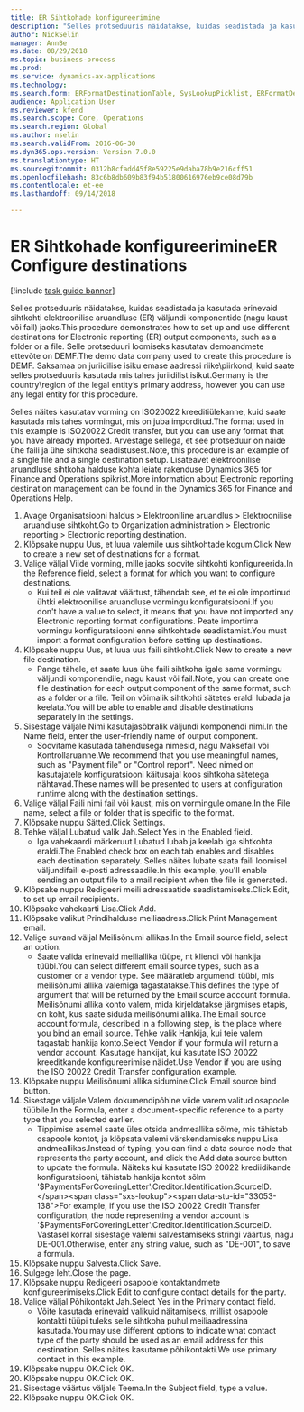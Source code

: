 ```yaml
--- 
title: ER Sihtkohade konfigureerimine
description: "Selles protseduuris näidatakse, kuidas seadistada ja kasutada erinevaid sihtkohti elektroonilise aruandluse (ER) väljundi komponentide (nagu kaust või fail) jaoks."
author: NickSelin
manager: AnnBe
ms.date: 08/29/2018
ms.topic: business-process
ms.prod: 
ms.service: dynamics-ax-applications
ms.technology: 
ms.search.form: ERFormatDestinationTable, SysLookupPicklist, ERFormatDestinationSettings, ERFormatDestinationEmailSettings, ERExpressionDesignerFormula, SRSPrintDestinationTokens
audience: Application User
ms.reviewer: kfend
ms.search.scope: Core, Operations
ms.search.region: Global
ms.author: nselin
ms.search.validFrom: 2016-06-30
ms.dyn365.ops.version: Version 7.0.0
ms.translationtype: HT
ms.sourcegitcommit: 0312b8cfadd45f8e59225e9daba78b9e216cff51
ms.openlocfilehash: 83c6b8db609b83f94b51800616976eb9ce08d79b
ms.contentlocale: et-ee
ms.lasthandoff: 09/14/2018

---
```

# <a name="er-configure-destinations"></a><span data-ttu-id="33053-103">ER Sihtkohade konfigureerimine</span><span class="sxs-lookup"><span data-stu-id="33053-103">ER Configure destinations</span></span>

[!include [task guide banner](../../includes/task-guide-banner.md)]

<span data-ttu-id="33053-104">Selles protseduuris näidatakse, kuidas seadistada ja kasutada erinevaid sihtkohti elektroonilise aruandluse (ER) väljundi komponentide (nagu kaust või fail) jaoks.</span><span class="sxs-lookup"><span data-stu-id="33053-104">This procedure demonstrates how to set up and use different destinations for Electronic reporting (ER) output components, such as a folder or a file.</span></span> <span data-ttu-id="33053-105">Selle protseduuri loomiseks kasutatav demoandmete ettevõte on DEMF.</span><span class="sxs-lookup"><span data-stu-id="33053-105">The demo data company used to create this procedure is DEMF.</span></span> <span data-ttu-id="33053-106">Saksamaa on juriidilise isiku emase aadressi riike\piirkond, kuid saate selles protseduuris kasutada mis tahes juriidilist isikut.</span><span class="sxs-lookup"><span data-stu-id="33053-106">Germany is the country\region of the legal entity’s primary address, however you can use any legal entity for this procedure.</span></span> 

<span data-ttu-id="33053-107">Selles näites kasutatav vorming on ISO20022 kreeditiülekanne, kuid saate kasutada mis tahes vormingut, mis on juba imporditud.</span><span class="sxs-lookup"><span data-stu-id="33053-107">The format used in this example is ISO20022 Credit transfer, but you can use any format that you have already imported.</span></span> <span data-ttu-id="33053-108">Arvestage sellega, et see protseduur on näide ühe faili ja ühe sihtkoha seadistusest.</span><span class="sxs-lookup"><span data-stu-id="33053-108">Note, this procedure is an example of a single file and a single destination setup.</span></span> <span data-ttu-id="33053-109">Lisateavet elektroonilise aruandluse sihtkoha halduse kohta leiate rakenduse Dynamics 365 for Finance and Operations spikrist.</span><span class="sxs-lookup"><span data-stu-id="33053-109">More information about Electronic reporting destination management can be found in the Dynamics 365 for Finance and Operations Help.</span></span>

1. <span data-ttu-id="33053-110">Avage Organisatsiooni haldus > Elektrooniline aruandlus > Elektroonilise aruandluse sihtkoht.</span><span class="sxs-lookup"><span data-stu-id="33053-110">Go to Organization administration > Electronic reporting > Electronic reporting destination.</span></span>
2. <span data-ttu-id="33053-111">Klõpsake nuppu Uus, et luua valemile uus sihtkohtade kogum.</span><span class="sxs-lookup"><span data-stu-id="33053-111">Click New to create a new set of destinations for a format.</span></span>
3. <span data-ttu-id="33053-112">Valige väljal Viide vorming, mille jaoks soovite sihtkohti konfigureerida.</span><span class="sxs-lookup"><span data-stu-id="33053-112">In the Reference field, select a format for which you want to configure destinations.</span></span>
    * <span data-ttu-id="33053-113">Kui teil ei ole valitavat väärtust, tähendab see, et te ei ole importinud ühtki elektroonilise aruandluse vormingu konfiguratsiooni.</span><span class="sxs-lookup"><span data-stu-id="33053-113">If you don't have a value to select, it means that you have not imported any Electronic reporting format configurations.</span></span> <span data-ttu-id="33053-114">Peate importima vormingu konfiguratsiooni enne sihtkohtade seadistamist.</span><span class="sxs-lookup"><span data-stu-id="33053-114">You must import a format configuration before setting up destinations.</span></span>  
4. <span data-ttu-id="33053-115">Klõpsake nuppu Uus, et luua uus faili sihtkoht.</span><span class="sxs-lookup"><span data-stu-id="33053-115">Click New to create a new file destination.</span></span>
    * <span data-ttu-id="33053-116">Pange tähele, et saate luua ühe faili sihtkoha igale sama vormingu väljundi komponendile, nagu kaust või fail.</span><span class="sxs-lookup"><span data-stu-id="33053-116">Note, you can create one file destination for each output component of the same format, such as a folder or a file.</span></span> <span data-ttu-id="33053-117">Teil on võimalik sihtkohti sätetes eraldi lubada ja keelata.</span><span class="sxs-lookup"><span data-stu-id="33053-117">You will be able to enable and disable destinations separately in the settings.</span></span>  
5. <span data-ttu-id="33053-118">Sisestage väljale Nimi kasutajasõbralik väljundi komponendi nimi.</span><span class="sxs-lookup"><span data-stu-id="33053-118">In the Name field, enter the user-friendly name of output component.</span></span>
    * <span data-ttu-id="33053-119">Soovitame kasutada tähendusega nimesid, nagu Maksefail või Kontrollaruanne.</span><span class="sxs-lookup"><span data-stu-id="33053-119">We recommend that you use meaningful names, such as "Payment file" or "Control report".</span></span> <span data-ttu-id="33053-120">Need nimed on kasutajatele konfiguratsiooni käitusajal koos sihtkoha sätetega nähtavad.</span><span class="sxs-lookup"><span data-stu-id="33053-120">These names will be presented to users at configuration runtime along with the destination settings.</span></span>  
6. <span data-ttu-id="33053-121">Valige väljal Faili nimi fail või kaust, mis on vormingule omane.</span><span class="sxs-lookup"><span data-stu-id="33053-121">In the File name, select a file or folder that is specific to the format.</span></span>
7. <span data-ttu-id="33053-122">Klõpsake nuppu Sätted.</span><span class="sxs-lookup"><span data-stu-id="33053-122">Click Settings.</span></span>
8. <span data-ttu-id="33053-123">Tehke väljal Lubatud valik Jah.</span><span class="sxs-lookup"><span data-stu-id="33053-123">Select Yes in the Enabled field.</span></span>
    * <span data-ttu-id="33053-124">Iga vahekaardi märkeruut Lubatud lubab ja keelab iga sihtkohta eraldi.</span><span class="sxs-lookup"><span data-stu-id="33053-124">The Enabled check box on each tab enables and disables each destination separately.</span></span> <span data-ttu-id="33053-125">Selles näites lubate saata faili loomisel väljundifaili e-posti adressaadile.</span><span class="sxs-lookup"><span data-stu-id="33053-125">In this example, you'll enable sending an output file to a mail recipient when the file is generated.</span></span>  
9. <span data-ttu-id="33053-126">Klõpsake nuppu Redigeeri meili adressaatide seadistamiseks.</span><span class="sxs-lookup"><span data-stu-id="33053-126">Click Edit, to set up email recipients.</span></span>
10. <span data-ttu-id="33053-127">Klõpsake vahekaarti Lisa.</span><span class="sxs-lookup"><span data-stu-id="33053-127">Click Add.</span></span>
11. <span data-ttu-id="33053-128">Klõpsake valikut Prindihalduse meiliaadress.</span><span class="sxs-lookup"><span data-stu-id="33053-128">Click Print Management email.</span></span>
12. <span data-ttu-id="33053-129">Valige suvand väljal Meilisõnumi allikas.</span><span class="sxs-lookup"><span data-stu-id="33053-129">In the Email source  field, select an option.</span></span>
    * <span data-ttu-id="33053-130">Saate valida erinevaid meiliallika tüüpe, nt kliendi või hankija tüübi.</span><span class="sxs-lookup"><span data-stu-id="33053-130">You can select different email source types, such as a customer or a vendor type.</span></span> <span data-ttu-id="33053-131">See määratleb argumendi tüübi, mis meilisõnumi allika valemiga tagastatakse.</span><span class="sxs-lookup"><span data-stu-id="33053-131">This defines the type of argument that will be returned by the Email source account formula.</span></span> <span data-ttu-id="33053-132">Meilisõnumi allika konto valem, mida kirjeldatakse järgmises etapis, on koht, kus saate siduda meilisõnumi allika.</span><span class="sxs-lookup"><span data-stu-id="33053-132">The Email source account formula, described in a following step, is the place where you bind an email source.</span></span> <span data-ttu-id="33053-133">Tehke valik Hankija, kui teie valem tagastab hankija konto.</span><span class="sxs-lookup"><span data-stu-id="33053-133">Select Vendor if your formula will return a vendor account.</span></span> <span data-ttu-id="33053-134">Kasutage hankijat, kui kasutate ISO 20022 kreeditkande konfigureerimise näidet.</span><span class="sxs-lookup"><span data-stu-id="33053-134">Use Vendor if you are using the ISO 20022 Credit Transfer configuration example.</span></span>  
13. <span data-ttu-id="33053-135">Klõpsake nuppu Meilisõnumi allika sidumine.</span><span class="sxs-lookup"><span data-stu-id="33053-135">Click Email source bind button.</span></span>
14. <span data-ttu-id="33053-136">Sisestage väljale Valem dokumendipõhine viide varem valitud osapoole tüübile.</span><span class="sxs-lookup"><span data-stu-id="33053-136">In the Formula, enter a document-specific reference to a party type that you selected earlier.</span></span>
    * <span data-ttu-id="33053-137">Tippimise asemel saate üles otsida andmeallika sõlme, mis tähistab osapoole kontot, ja klõpsata valemi värskendamiseks nuppu Lisa andmeallikas.</span><span class="sxs-lookup"><span data-stu-id="33053-137">Instead of typing, you can find a data source node that represents the party account, and click the Add data source button to update the formula.</span></span> <span data-ttu-id="33053-138">Näiteks kui kasutate ISO 20022 krediidikande konfiguratsiooni, tähistab hankija kontot sõlm '$PaymentsForCoveringLetter'.Creditor.Identification.SourceID.</span><span class="sxs-lookup"><span data-stu-id="33053-138">For example, if you use the ISO 20022 Credit Transfer configuration, the node representing a vendor account is '$PaymentsForCoveringLetter'.Creditor.Identification.SourceID.</span></span> <span data-ttu-id="33053-139">Vastasel korral sisestage valemi salvestamiseks stringi väärtus, nagu DE-001.</span><span class="sxs-lookup"><span data-stu-id="33053-139">Otherwise, enter any string value, such as "DE-001", to save a formula.</span></span>  
15. <span data-ttu-id="33053-140">Klõpsake nuppu Salvesta.</span><span class="sxs-lookup"><span data-stu-id="33053-140">Click Save.</span></span>
16. <span data-ttu-id="33053-141">Sulgege leht.</span><span class="sxs-lookup"><span data-stu-id="33053-141">Close the page.</span></span>
17. <span data-ttu-id="33053-142">Klõpsake nuppu Redigeeri osapoole kontaktandmete konfigureerimiseks.</span><span class="sxs-lookup"><span data-stu-id="33053-142">Click Edit to configure contact details for the party.</span></span>
18. <span data-ttu-id="33053-143">Valige väljal Põhikontakt Jah.</span><span class="sxs-lookup"><span data-stu-id="33053-143">Select Yes in the Primary contact field.</span></span>
    * <span data-ttu-id="33053-144">Võite kasutada erinevaid valikuid näitamiseks, millist osapoole kontakti tüüpi tuleks selle sihtkoha puhul meiliaadressina kasutada.</span><span class="sxs-lookup"><span data-stu-id="33053-144">You may use different options to indicate what contact type of the party should be used as an email address for this destination.</span></span> <span data-ttu-id="33053-145">Selles näites kasutame põhikontakti.</span><span class="sxs-lookup"><span data-stu-id="33053-145">We use primary contact in this example.</span></span>  
19. <span data-ttu-id="33053-146">Klõpsake nuppu OK.</span><span class="sxs-lookup"><span data-stu-id="33053-146">Click OK.</span></span>
20. <span data-ttu-id="33053-147">Klõpsake nuppu OK.</span><span class="sxs-lookup"><span data-stu-id="33053-147">Click OK.</span></span>
21. <span data-ttu-id="33053-148">Sisestage väärtus väljale Teema.</span><span class="sxs-lookup"><span data-stu-id="33053-148">In the Subject field, type a value.</span></span>
22. <span data-ttu-id="33053-149">Klõpsake nuppu OK.</span><span class="sxs-lookup"><span data-stu-id="33053-149">Click OK.</span></span>


